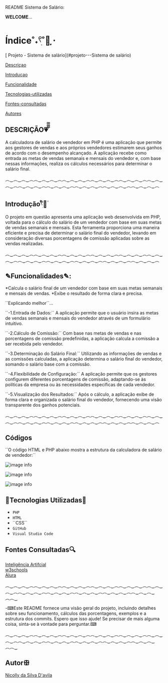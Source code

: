 README Sistema de Salário:

𝐖𝐄𝐋𝐂𝐎𝐌𝐄...

# Índice˚˖𓍢ִִ˚🍁ֶָ֢ ⋅

[ Projeto - Sistema de salário](#projeto---Sistema de salário)

[Descriçao](#descri%C3%A7ao)  

[Introduçao](#introdu%C3%A7ao)  

[Funcionalidade](#funcionalidade) 

[Tecnologias-utilizadas](#tecnologias-ultilizadas)  

[Fontes-consultadas](#fontes-consultadas)

[Autores](#autores)  


## DESCRIÇÃO💗᪲᪲᪲
A calculadora de salário de vendedor em PHP é uma aplicação que permite aos gestores de vendas e aos próprios vendedores estimarem seus ganhos de acordo com o desempenho alcançado. A aplicação recebe como entrada as metas de vendas semanais e mensais do vendedor e, com base nessas informações, realiza os cálculos necessários para determinar o salário final.

︵‿︵‿︵‿︵︵‿︵‿︵‿︵︵‿︵‿︵‿︵︵‿︵‿︵‿︵︵‿︵‿︵‿︵︵‿︵‿︵‿︵︵‿︵‿︵‿︵︵‿︵‿︵‿︵︵‿︵‿︵‿︵︵‿︵‿︵‿︵︵‿︵‿︵‿︵

## Introdução𓍢ִ໋🌷͙֒
O projeto em questão apresenta uma aplicação web desenvolvida em PHP, voltada para o cálculo do salário de um vendedor com base em suas metas de vendas semanais e mensais. Esta ferramenta proporciona uma maneira eficiente e precisa de determinar o salário final do vendedor, levando em consideração diversas porcentagens de comissão aplicadas sobre as vendas realizadas.

︵‿︵‿︵‿︵︵‿︵‿︵‿︵︵‿︵‿︵‿︵︵‿︵‿︵‿︵︵‿︵‿︵‿︵︵‿︵‿︵‿︵︵‿︵‿︵‿︵︵‿︵‿︵‿︵︵‿︵‿︵‿︵︵‿︵‿︵‿︵︵‿︵‿︵‿︵

## ✎Funcionalidades✎:

 *Calcula o salário final de um vendedor com base em suas metas semanais e mensais de vendas.
*Exibe o resultado de forma clara e precisa.

´´Explicando melhor``...

´´-1.Entrada de Dados:`` A aplicação permite que o usuário insira as metas de vendas semanais e mensais do vendedor através de um formulário intuitivo.

´´-2.Cálculo de Comissão:`` Com base nas metas de vendas e nas porcentagens de comissão predefinidas, a aplicação calcula a comissão a ser recebida pelo vendedor.

´´-3.Determinação do Salário Final:`` Utilizando as informações de vendas e as comissões calculadas, a aplicação determina o salário final do vendedor, somando o salário base com a comissão.

´´-4.Flexibilidade de Configuração:`` A aplicação permite que os gestores configurem diferentes porcentagens de comissão, adaptando-se às políticas da empresa ou às necessidades específicas de cada vendedor.

´´-5.Visualização dos Resultados:`` Após o cálculo, a aplicação exibe de forma clara e organizada o salário final do vendedor, fornecendo uma visão transparente dos ganhos potenciais.

︵‿︵‿︵‿︵︵‿︵‿︵‿︵︵‿︵‿︵‿︵︵‿︵‿︵‿︵︵‿︵‿︵‿︵︵‿︵‿︵‿︵︵‿︵‿︵‿︵︵‿︵‿︵‿︵︵‿︵‿︵‿︵︵‿︵‿︵‿︵︵‿︵‿︵‿︵

## Códigos

´´O código HTML e PHP abaixo mostra a estrutura da calculadora de salário de vendedor:``

![image info](img/prt1-php.png)


![image info](img/prt2-php.png)


![image info](img/prt3-css.png)


## 🌟Tecnologias Utilizadas🌟
- ``PHP``
- ``HTML``  
- ´´CSS``
- ``GitHub``
- ``Visual Studio Code``

 ## Fontes Consultadas🔍
[Inteligência Artifcial](https://chat.openai.com/)     
[w3schools](https://www.w3schools.com/)       
[Alura](https://www.alura.com.br/artigos/escrever-bom-readme)

︵‿︵‿︵‿︵︵‿︵‿︵‿︵︵‿︵‿︵‿︵︵‿︵‿︵‿︵︵‿︵‿︵‿︵︵‿︵‿︵‿︵︵‿︵‿︵‿︵︵‿︵‿︵‿︵︵‿︵‿︵‿︵︵‿︵‿︵‿︵︵‿︵‿︵‿︵︵‿

-⌨Este README fornece uma visão geral do projeto, incluindo detalhes sobre seu funcionamento, cálculos das porcentagens, 
exemplos e a estrutura dos commits. Espero que isso ajude! Se precisar de mais alguma coisa, sinta-se à vontade para perguntar.⌨

︵‿︵‿︵‿︵︵‿︵‿︵‿︵︵‿︵‿︵‿︵︵‿︵‿︵‿︵︵‿︵‿︵‿︵︵‿︵‿︵‿︵︵‿︵‿︵‿︵︵‿︵‿︵‿︵︵‿︵‿︵‿︵︵‿︵‿︵‿︵︵‿︵‿︵‿︵︵‿

## Autorꕥ
[Nicolly da Silva D'avila](https://github.com/NickSilvaDavila)

